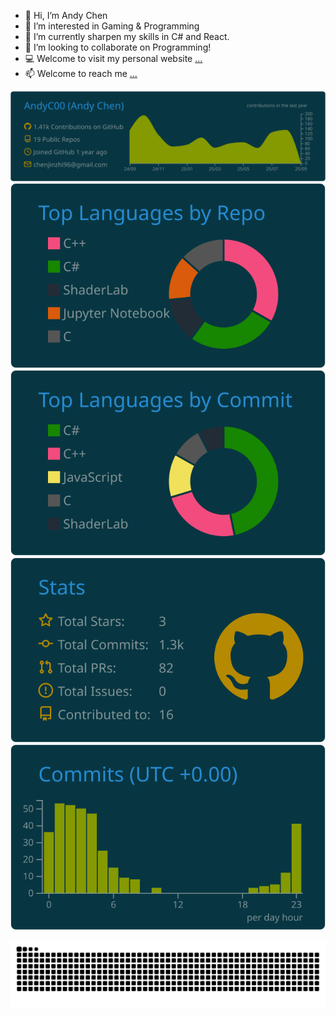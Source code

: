 - 👋 Hi, I’m Andy Chen
- 👀 I’m interested in Gaming & Programming 
- 🌱 I’m currently sharpen my skills in C# and React.
- 💞️ I’m looking to collaborate on Programming!
- 💻 Welcome to visit my personal website [...](https://andyc00.github.io/)
- 📫 Welcome to reach me [...](https://www.linkedin.com/in/jinzhi-chen-a36981172/)


[![](https://raw.githubusercontent.com/AndyC00/AndyC00/main/profile-summary-card-output/solarized_dark/0-profile-details.svg)](https://github.com/vn7n24fzkq/github-profile-summary-cards)
[![](https://raw.githubusercontent.com/AndyC00/AndyC00/main/profile-summary-card-output/solarized_dark/1-repos-per-language.svg)](https://github.com/vn7n24fzkq/github-profile-summary-cards) [![](https://raw.githubusercontent.com/AndyC00/AndyC00/main/profile-summary-card-output/solarized_dark/2-most-commit-language.svg)](https://github.com/vn7n24fzkq/github-profile-summary-cards)
[![](https://raw.githubusercontent.com/AndyC00/AndyC00/main/profile-summary-card-output/solarized_dark/3-stats.svg)](https://github.com/vn7n24fzkq/github-profile-summary-cards) [![](https://raw.githubusercontent.com/AndyC00/AndyC00/main/profile-summary-card-output/solarized_dark/4-productive-time.svg)](https://github.com/vn7n24fzkq/github-profile-summary-cards)


<picture>
  <source media="(prefers-color-scheme: dark)" srcset="https://raw.githubusercontent.com/AndyC00/AndyC00/output/github-contribution-grid-snake-dark.svg">
  <source media="(prefers-color-scheme: light)" srcset="https://raw.githubusercontent.com/AndyC00/AndyC00/output/github-contribution-grid-snake.svg">
  <img alt="github contribution grid snake animation" src="https://raw.githubusercontent.com/AndyC00/AndyC00/output/github-contribution-grid-snake.svg">
</picture>
